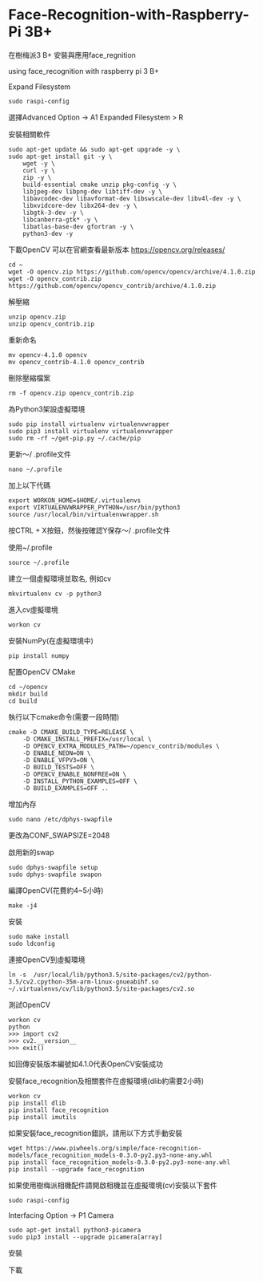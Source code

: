 # Face-Recognition-with-Raspberry-Pi 3B+
在樹梅派3 B+ 安裝與應用face_regnition

using face_recognition with raspberry pi 3 B+



Expand Filesystem
```
sudo raspi-config
```
選擇Advanced Option -> A1 Expanded Filesystem > R

安裝相關軟件
```
sudo apt-get update && sudo apt-get upgrade -y \
sudo apt-get install git -y \
    wget -y \
    curl -y \
    zip -y \
    build-essential cmake unzip pkg-config -y \
    libjpeg-dev libpng-dev libtiff-dev -y \
    libavcodec-dev libavformat-dev libswscale-dev libv4l-dev -y \
    libxvidcore-dev libx264-dev -y \
    libgtk-3-dev -y \
    libcanberra-gtk* -y \
    libatlas-base-dev gfortran -y \
    python3-dev -y
```

下載OpenCV
可以在官網查看最新版本 https://opencv.org/releases/
```
cd ~
wget -O opencv.zip https://github.com/opencv/opencv/archive/4.1.0.zip
wget -O opencv_contrib.zip https://github.com/opencv/opencv_contrib/archive/4.1.0.zip
```

解壓縮
```
unzip opencv.zip
unzip opencv_contrib.zip
```

重新命名
```
mv opencv-4.1.0 opencv
mv opencv_contrib-4.1.0 opencv_contrib
```

刪除壓縮檔案
```
rm -f opencv.zip opencv_contrib.zip
```

為Python3架設虛擬環境
```
sudo pip install virtualenv virtualenvwrapper
sudo pip3 install virtualenv virtualenvwrapper
sudo rm -rf ~/get-pip.py ~/.cache/pip
```

更新〜/ .profile文件
```
nano ~/.profile
```

加上以下代碼
```
export WORKON_HOME=$HOME/.virtualenvs
export VIRTUALENVWRAPPER_PYTHON=/usr/bin/python3
source /usr/local/bin/virtualenvwrapper.sh
```
按CTRL + X按鈕，然後按確認Y保存〜/ .profile文件

使用~/.profile
```
source ~/.profile
```

建立一個虛擬環境並取名, 例如cv
```
mkvirtualenv cv -p python3
```

進入cv虛擬環境
```
workon cv
```


安裝NumPy(在虛擬環境中)
```
pip install numpy
```

配置OpenCV CMake
```
cd ~/opencv
mkdir build
cd build
```

執行以下cmake命令(需要一段時間)
```
cmake -D CMAKE_BUILD_TYPE=RELEASE \
    -D CMAKE_INSTALL_PREFIX=/usr/local \
    -D OPENCV_EXTRA_MODULES_PATH=~/opencv_contrib/modules \
    -D ENABLE_NEON=ON \
    -D ENABLE_VFPV3=ON \
    -D BUILD_TESTS=OFF \
    -D OPENCV_ENABLE_NONFREE=ON \
    -D INSTALL_PYTHON_EXAMPLES=OFF \
    -D BUILD_EXAMPLES=OFF ..
```

增加內存
```
sudo nano /etc/dphys-swapfile
```
更改為CONF_SWAPSIZE=2048

啟用新的swap
```
sudo dphys-swapfile setup
sudo dphys-swapfile swapon
```

編譯OpenCV(花費約4~5小時)
```
make -j4
```

安裝
```
sudo make install
sudo ldconfig
```

連接OpenCV到虛擬環境
```
ln -s  /usr/local/lib/python3.5/site-packages/cv2/python-3.5/cv2.cpython-35m-arm-linux-gnueabihf.so ~/.virtualenvs/cv/lib/python3.5/site-packages/cv2.so
```

測試OpenCV
```
workon cv
python
>>> import cv2
>>> cv2.__version__
>>> exit()
```
如回傳安裝版本編號如4.1.0代表OpenCV安裝成功


安裝face_recognition及相關套件在虛擬環境(dlib約需要2小時)
```
workon cv
pip install dlib
pip install face_recognition
pip install imutils
```

如果安裝face_recognition錯誤，請用以下方式手動安裝
```
wget https://www.piwheels.org/simple/face-recognition-models/face_recognition_models-0.3.0-py2.py3-none-any.whl
pip install face_recognition_models-0.3.0-py2.py3-none-any.whl
pip install --upgrade face_recognition
```

如果使用樹梅派相機配件請開啟相機並在虛擬環境(cv)安裝以下套件
```
sudo raspi-config
```
Interfacing Option -> P1 Camera

```
sudo apt-get install python3-picamera
sudo pip3 install --upgrade picamera[array]
```

安裝

下載


 

